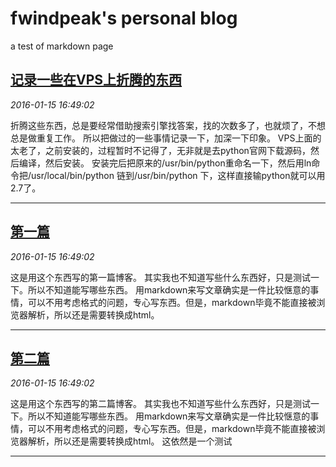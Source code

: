 # fwindpeak's personal blog

 a test of markdown page

## [记录一些在VPS上折腾的东西](./content/ji-lu-yixie-zai-vps-shang-zheteng-de-dongxi.html)
*2016-01-15 16:49:02*

折腾这些东西，总是要经常借助搜索引擎找答案，找的次数多了，也就烦了，不想总是做重复工作。
所以把做过的一些事情记录一下，加深一下印象。
VPS上面的太老了，之前安装的，过程暂时不记得了，无非就是去python官网下载源码，然后编译，然后安装。
安装完后把原来的/usr/bin/python重命名一下，然后用ln命令把/usr/local/bin/python 链到/usr/bin/python 下，这样直接输python就可以用2.7了。


-------

## [第一篇](./content/di-yi-pian.html)
*2016-01-15 16:49:02*

这是用这个东西写的第一篇博客。
其实我也不知道写些什么东西好，只是测试一下。所以不知道能写哪些东西。
用markdown来写文章确实是一件比较惬意的事情，可以不用考虑格式的问题，专心写东西。但是，markdown毕竟不能直接被浏览器解析，所以还是需要转换成html。


-------

## [第二篇](./content/di-er-pian.html)
*2016-01-15 16:49:02*

这是用这个东西写的第二篇博客。
其实我也不知道写些什么东西好，只是测试一下。所以不知道能写哪些东西。
用markdown来写文章确实是一件比较惬意的事情，可以不用考虑格式的问题，专心写东西。但是，markdown毕竟不能直接被浏览器解析，所以还是需要转换成html。
这依然是一个测试


-------

